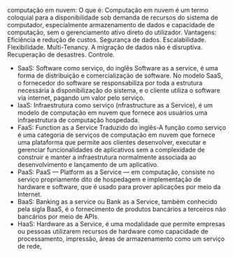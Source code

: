 computação em nuvem:
O que é: Computação em nuvem é um termo coloquial para a disponibilidade sob demanda de recursos do sistema de computador, especialmente armazenamento de dados e capacidade de computação, sem o gerenciamento ativo direto do utilizador.
Vantagens: 
Eficiência e redução de custos.
Segurança de dados.
Escalabilidade.
Flexibilidade.
Multi-Tenancy.
A migração de dados não é disruptiva.
Recuperação de desastres.
Controle.
 - SaaS: Software como serviço, do inglês Software as a service, é uma forma de distribuição e comercialização de software. No modelo SaaS, o fornecedor do software se responsabiliza por toda a estrutura necessária à disponibilização do sistema, e o cliente utiliza o software via internet, pagando um valor pelo serviço.
 - IaaS: Infraestrutura como serviço (nfrastructure as a Service), é um modelo de computação em nuvem que fornece aos usuários uma infraestrutura de computação hospedada.
 - FaaS: Function as a Service
Traduzido do inglês-A função como serviço é uma categoria de serviços de computação em nuvem que fornece uma plataforma que permite aos clientes desenvolver, executar e gerenciar funcionalidades de aplicativos sem a complexidade de construir e manter a infraestrutura normalmente associada ao desenvolvimento e lançamento de um aplicativo.
 - PaaS: PaaS — Platform as a Service — em computação, consiste no serviço propriamente dito de hospedagem e implementação de hardware e software, que é usado para prover aplicações por meio da Internet.
 - BaaS: Banking as a service ou Bank as a Service, também conhecido pela sigla BaaS, é o fornecimento de produtos bancários a terceiros não bancários por meio de APIs.
 - HaaS: Hardware as a Service, é uma modalidade que permite empresas ou pessoas utilizarem recursos de hardware como capacidade de processamento, impressão, áreas de armazenamento como um serviço de rede,
